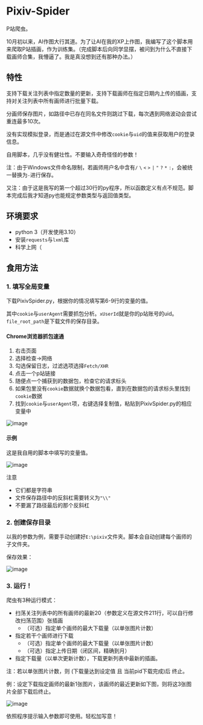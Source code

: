 # Pixiv-Spider
P站爬虫。

10月初以来，AI作图大行其道。为了让AI在我的XP上作图，我编写了这个脚本用来爬取P站插画，作为训练集。（完成脚本后向同学显摆，被问到为什么不直接下载画师合集，我懵逼了。我是真没想到还有那种办法。）

## 特性
支持下载关注列表中指定数量的更新，支持下载画师在指定日期内上传的插画，支持对关注列表中所有画师进行批量下载。

分画师保存图片，如路径中已存在同名文件则跳过下载，每次遇到网络波动会尝试重连最多10次。

没有实现模拟登录，而是通过在源文件中修改`cookie`与`uid`的值来获取用户的登录信息。

自用脚本，几乎没有健壮性。不要输入奇奇怪怪的参数！

注：由于Windows文件命名限制，若画师用户名中含有`/` `\` `<` `>` `|` `"` `?` `*` `:`，会被统一替换为`-`进行保存。

又注：由于这是我写的第一个超过30行的py程序，所以函数定义有点不规范。脚本完成后我才知道py也能规定参数类型与返回值类型。

## 环境要求
- python 3（开发使用3.10）
- 安装`requests`与`lxml`库
- 科学上网（

## 食用方法

### 1. 填写全局变量
下载PixivSpider.py，根据你的情况填写第6-9行的变量的值。

其中`cookie`与`userAgent`需要抓包分析。`xUserId`就是你的p站账号的uid。`file_root_path`是下载文件的保存目录。

#### Chrome浏览器抓包速通
1. 右击页面
2. 选择检查->网络
3. 勾选保留日志，过滤选项选择`Fetch/XHR`
4. 点击一个p站链接
5. 随便点一个捕获到的数据包，检查它的请求标头
6. 如果包里没有`cookie`数据就换个数据包看，直到在数据包的请求标头里找到`cookie`数据
7. 找到`cookie`与`userAgent`项，右键选择复制值，粘贴到PixivSpider.py的相应变量中

![image](https://user-images.githubusercontent.com/108179220/197403710-d0eb522c-40be-49cd-8ca6-b238a5b0fa2d.png)

#### 示例
这是我自用的脚本中填写的变量值。

![image](https://user-images.githubusercontent.com/108179220/197404175-01b79216-314d-451e-9e32-e9348ebe986d.png)

注意
- 它们都是字符串
- 文件保存路径中的反斜杠需要转义为`"\\"`
- 不要漏了路径最后的那个反斜杠

### 2. 创建保存目录
以我的参数为例，需要手动创建好`E:\pixiv`文件夹。脚本会自动创建每个画师的子文件夹。

保存效果：

![image](https://user-images.githubusercontent.com/108179220/197404638-93e5224c-ac98-4bc8-a4dd-a0b2d4772e0b.png)

### 3. 运行！
爬虫有3种运行模式：
- 扫荡关注列表中的所有画师的最新20（参数定义在源文件211行，可以自行修改扫荡范围）张插画
  + （可选）指定单个画师的最大下载量（以单张图片计数）
- 指定若干个画师进行下载
  + （可选）指定单个画师的最大下载量（以单张图片计数）
  + （可选）指定上传日期（闭区间，精确到月）
- 指定下载量（以单次更新计数），下载更新列表中最新的插画。

注：若以单张图片计数，则 (下载量达到设定值 且 当前pid下载完成)后 终止。

例：设定下载指定画师的最新1张图片，该画师的最近更新如下图，则将这3张图片全部下载后终止。

![image](https://user-images.githubusercontent.com/108179220/197545832-fc20350b-22a1-4e2a-90fe-fbcb5dce5cc1.png)

依照程序提示输入参数即可使用。轻松加写意！
